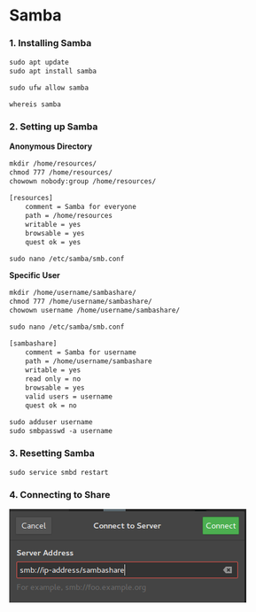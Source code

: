 # Samba

### 1. Installing Samba

```
sudo apt update
sudo apt install samba
```

```
sudo ufw allow samba
```

```
whereis samba
```

### 2. Setting up Samba

**Anonymous Directory**
```
mkdir /home/resources/
chmod 777 /home/resources/
chowown nobody:group /home/resources/
```

```
[resources]
    comment = Samba for everyone 
    path = /home/resources 
    writable = yes
    browsable = yes
    quest ok = yes
```

```
sudo nano /etc/samba/smb.conf
```

**Specific User**
```
mkdir /home/username/sambashare/
chmod 777 /home/username/sambashare/
chowown username /home/username/sambashare/
```

```
sudo nano /etc/samba/smb.conf
```

```
[sambashare]
    comment = Samba for username 
    path = /home/username/sambashare
    writable = yes
    read only = no
    browsable = yes
    valid users = username
    quest ok = no
```

```
sudo adduser username
sudo smbpasswd -a username
```

### 3. Resetting Samba

```
sudo service smbd restart
```

### 4. Connecting to Share

<img src="smb.png">
